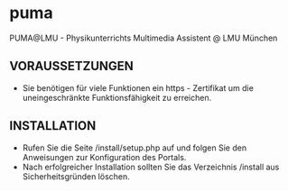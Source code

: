 # puma
PUMA@LMU - Physikunterrichts Multimedia Assistent @ LMU München

## VORAUSSETZUNGEN

* Sie benötigen für viele Funktionen ein https - Zertifikat um die uneingeschränkte Funktionsfähigkeit zu erreichen.

## INSTALLATION

* Rufen Sie die Seite /install/setup.php auf und folgen Sie den Anweisungen zur Konfiguration des Portals.
* Nach erfolgreicher Installation sollten Sie das Verzeichnis /install aus Sicherheitsgründen löschen.
